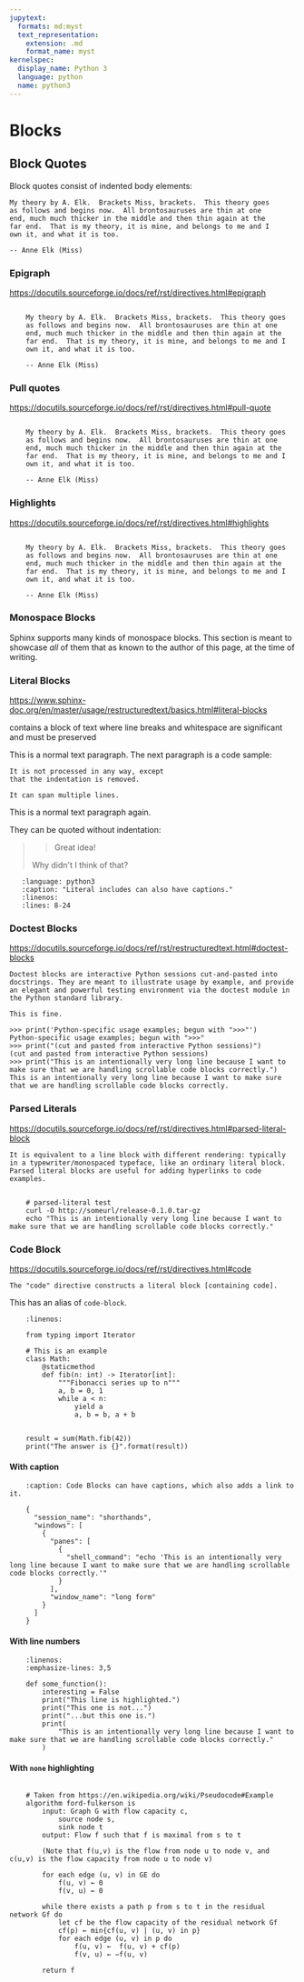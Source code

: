 ```yaml
---
jupytext:
  formats: md:myst
  text_representation:
    extension: .md
    format_name: myst
kernelspec:
  display_name: Python 3
  language: python
  name: python3
---
```

Blocks
======

Block Quotes
------------

Block quotes consist of indented body elements:

    My theory by A. Elk.  Brackets Miss, brackets.  This theory goes
    as follows and begins now.  All brontosauruses are thin at one
    end, much much thicker in the middle and then thin again at the
    far end.  That is my theory, it is mine, and belongs to me and I
    own it, and what it is too.

    -- Anne Elk (Miss)

### Epigraph

https://docutils.sourceforge.io/docs/ref/rst/directives.html#epigraph

```{epigraph}

    My theory by A. Elk.  Brackets Miss, brackets.  This theory goes
    as follows and begins now.  All brontosauruses are thin at one
    end, much much thicker in the middle and then thin again at the
    far end.  That is my theory, it is mine, and belongs to me and I
    own it, and what it is too.

    -- Anne Elk (Miss)
```

### Pull quotes

https://docutils.sourceforge.io/docs/ref/rst/directives.html#pull-quote

```{pull-quote}

    My theory by A. Elk.  Brackets Miss, brackets.  This theory goes
    as follows and begins now.  All brontosauruses are thin at one
    end, much much thicker in the middle and then thin again at the
    far end.  That is my theory, it is mine, and belongs to me and I
    own it, and what it is too.

    -- Anne Elk (Miss)
```


### Highlights

https://docutils.sourceforge.io/docs/ref/rst/directives.html#highlights

```{highlights}

    My theory by A. Elk.  Brackets Miss, brackets.  This theory goes
    as follows and begins now.  All brontosauruses are thin at one
    end, much much thicker in the middle and then thin again at the
    far end.  That is my theory, it is mine, and belongs to me and I
    own it, and what it is too.

    -- Anne Elk (Miss)
```

### Monospace Blocks

Sphinx supports many kinds of monospace blocks. This section is meant to
showcase *all* of them that as known to the author of this page, at the time of
writing.

### Literal Blocks

https://www.sphinx-doc.org/en/master/usage/restructuredtext/basics.html#literal-blocks

  contains a block of text where line breaks and whitespace are significant and must be preserved

This is a normal text paragraph. The next paragraph is a code sample:

    It is not processed in any way, except
    that the indentation is removed.

    It can span multiple lines.

This is a normal text paragraph again.

They can be quoted without indentation:

>> Great idea!
>
> Why didn't I think of that?

```{literalinclude} ../../pythonclass/lessons/file_handling.py
   :language: python3
   :caption: "Literal includes can also have captions."
   :linenos:
   :lines: 8-24
```


### Doctest Blocks

https://docutils.sourceforge.io/docs/ref/rst/restructuredtext.html#doctest-blocks

    Doctest blocks are interactive Python sessions cut-and-pasted into docstrings. They are meant to illustrate usage by example, and provide an elegant and powerful testing environment via the doctest module in the Python standard library.

```{note}
This is fine.
```


```{code-block} python
>>> print('Python-specific usage examples; begun with ">>>"')
Python-specific usage examples; begun with ">>>"
>>> print("(cut and pasted from interactive Python sessions)")
(cut and pasted from interactive Python sessions)
>>> print("This is an intentionally very long line because I want to make sure that we are handling scrollable code blocks correctly.")
This is an intentionally very long line because I want to make sure that we are handling scrollable code blocks correctly.
```

### Parsed Literals

https://docutils.sourceforge.io/docs/ref/rst/directives.html#parsed-literal-block

    It is equivalent to a line block with different rendering: typically in a typewriter/monospaced typeface, like an ordinary literal block. Parsed literal blocks are useful for adding hyperlinks to code examples.

```{parsed-literal}

    # parsed-literal test
    curl -O http://someurl/release-0.1.0.tar-gz
    echo "This is an intentionally very long line because I want to make sure that we are handling scrollable code blocks correctly."
```


### Code Block

https://docutils.sourceforge.io/docs/ref/rst/directives.html#code

    The "code" directive constructs a literal block [containing code].

This has an alias of ``code-block``.

```{code-block} python
    :linenos:

    from typing import Iterator

    # This is an example
    class Math:
        @staticmethod
        def fib(n: int) -> Iterator[int]:
            """Fibonacci series up to n"""
            a, b = 0, 1
            while a < n:
                yield a
                a, b = b, a + b


    result = sum(Math.fib(42))
    print("The answer is {}".format(result))
```

#### With caption

```{code-block} json
    :caption: Code Blocks can have captions, which also adds a link to it.

    {
      "session_name": "shorthands",
      "windows": [
        {
          "panes": [
            {
              "shell_command": "echo 'This is an intentionally very long line because I want to make sure that we are handling scrollable code blocks correctly.'"
            }
          ],
          "window_name": "long form"
        }
      ]
    }
```


#### With line numbers

```{code-block} python
    :linenos:
    :emphasize-lines: 3,5

    def some_function():
        interesting = False
        print("This line is highlighted.")
        print("This one is not...")
        print("...but this one is.")
        print(
            "This is an intentionally very long line because I want to make sure that we are handling scrollable code blocks correctly."
        )
```


#### With ``none`` highlighting

```{code-block} none

    # Taken from https://en.wikipedia.org/wiki/Pseudocode#Example
    algorithm ford-fulkerson is
        input: Graph G with flow capacity c,
            source node s,
            sink node t
        output: Flow f such that f is maximal from s to t

        (Note that f(u,v) is the flow from node u to node v, and c(u,v) is the flow capacity from node u to node v)

        for each edge (u, v) in GE do
            f(u, v) ← 0
            f(v, u) ← 0

        while there exists a path p from s to t in the residual network Gf do
            let cf be the flow capacity of the residual network Gf
            cf(p) ← min{cf(u, v) | (u, v) in p}
            for each edge (u, v) in p do
                f(u, v) ←  f(u, v) + cf(p)
                f(v, u) ← −f(u, v)

        return f
```

